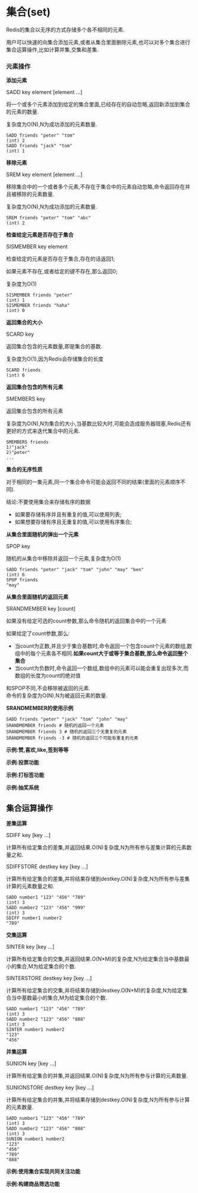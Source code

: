 # 集合\(set\)

Redis的集合以无序的方式存储多个各不相同的元素.

用户可以快速的向集合添加元素,或者从集合里面删除元素,也可以对多个集合进行集合运算操作,比如计算并集,交集和差集.

### 元素操作

**添加元素**

SADD key element \[element ...\]

将一个或多个元素添加到给定的集合里面,已经存在的自动忽略,返回新添加到集合的元素的数量.

复杂度为O\(N\),N为成功添加的元素数量.

```
SADD friends "peter" "tom"
(int) 2
SADD friends "jack" "tom"
(int) 1
```

**移除元素**

SREM key element \[element ...\]

移除集合中的一个或者多个元素,不存在于集合中的元素自动忽略,命令返回存在并且被移除的元素数量.

复杂度为O\(N\),N为成功添加的元素数量.

```
SREM friends "peter" "tom" "abc"
(int) 2
```

**检查给定元素是否存在于集合**

SISMEMBER key element

检查给定的元素是否存在于集合,存在的话返回1;

如果元素不存在,或者给定的键不存在,那么返回0;

复杂度为O\(1\)

```
SISMEMBER friends "peter"
(int) 1
SISMEMBER friends "haha"
(int) 0
```

**返回集合的大小**

SCARD key

返回集合包含的元素数量,即是集合的基数.

复杂度为O\(1\),因为Redis会存储集合的长度

```
SCARD friends
(int) 6
```

**返回集合包含的所有元素**

SMEMBERS key

返回集合包含的所有元素

复杂度为O\(N\),N为集合的大小,当基数比较大时,可能会造成服务器阻塞,Redis还有更好的方式来迭代集合中的元素.

```
SMEMBERS friends
1)"jack"
2)"peter"
...
```

**集合的无序性质**

对于相同的一集元素,同一个集合命令可能会返回不同的结果\(里面的元素顺序不同\).

结论:不要使用集合来存储有序的数据

* 如果要存储有序并且有重复的值,可以使用列表;
* 如果想要存储有序且无重复的值,可以使用有序集合;

**从集合里面随机的弹出一个元素**

SPOP key

随机的从集合中移除并返回一个元素,复杂度为O\(1\)

```
SADD friends "peter" "jack" "tom" "john" "may" "ben"
(int) 6
SPOP friends
"may"
```

**从集合里面随机的返回元素**

SRANDMEMBER key \[count\]

如果没有给定可选的count参数,那么命令随机的返回集合中的一个元素

如果给定了count参数,那么:

* 当count为正数,并且少于集合基数时,命令返回一个包含count个元素的数组,数组中的每个元素各不相同.**如果count大于或等于集合基数,那么命令返回整个集合**
* 当count为负数时,命令返回一个数组,数组中的元素可以能会重复出现多次,而数组的长度为count的绝对值

和SPOP不同,不会移除被返回的元素.  
命令的复杂度为O\(N\),N为被返回元素的数量.

**SRANDMEMBER的使用示例**

```
SADD friends "peter" "jack" "tom" "john" "may"
SRANDMEMBER friends # 随机的返回一个元素
SRANDMEMBER friends 3 # 随机的返回三个无重复的元素
SRANDMEMBER friends -3 # 随机的返回三个可能有重复的元素
```

**示例:赞,喜欢,like,签到等等**

**示例:投票功能**

**示例:打标签功能**

**示例:抽奖系统**

## **集合运算操作**

**差集运算**

SDIFF key \[key ...\]

计算所有给定集合的差集,并返回结果.O\(N\)复杂度,N为所有参与差集计算的元素数量之和.

SDIFFSTORE destkey key \[key ...\]

计算所有给定集合的差集,并将结果存储到destkey.O\(N\)复杂度,N为所有参与差集计算的元素数量之和.

```
SADD number1 "123" "456" "789"
(int) 3
SADD number2 "123" "456" "999"
(int) 3
SDIFF number1 number2
"789"
```

**交集运算**

SINTER key \[key ...\]

计算所有给定集合的交集,并返回结果.O\(N\*M\)的复杂度,N为给定集合当中基数最小的集合,M为给定集合的个数.

SINTERSTORE destkey key \[key ...\]

计算所有给定集合的交集,并将结果存储到destkey.O\(N\*M\)的复杂度,N为给定集合当中基数最小的集合,M为给定集合的个数.

```
SADD number1 "123" "456" "789"
(int) 3
SADD number2 "123" "456" "888"
(int) 3
SINTER number1 number2
"123"
"456"
```

**并集运算**

SUNION key \[key ...\]

计算所有给定集合的并集,并返回结果.O\(N\)复杂度,N为所有参与计算的元素数量.

SUNIONSTORE destkey key \[key ...\]

计算所有给定集合的并集,并将结果存储到destkey.O\(N\)复杂度,N为所有参与计算的元素数量.

```
SADD number1 "123" "456" "789"
(int) 3
SADD number2 "123" "456" "888"
(int) 3
SUNION number1 number2
"123"
"456"
"789"
"888"
```

**示例:使用集合实现共同关注功能**

**示例:构建商品筛选功能**

